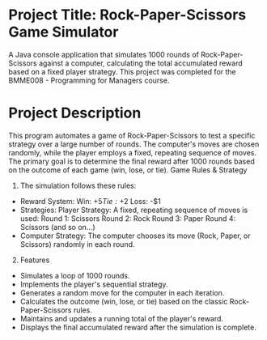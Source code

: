 # Project Title: Rock-Paper-Scissors Game Simulator
A Java console application that simulates 1000 rounds of Rock-Paper-Scissors against a computer, calculating the total accumulated reward based on a fixed player strategy. This project was completed for the BMME008 - Programming for Managers course.

# Project Description
This program automates a game of Rock-Paper-Scissors to test a specific strategy over a large number of rounds. The computer's moves are chosen randomly, while the player employs a fixed, repeating sequence of moves. The primary goal is to determine the final reward after 1000 rounds based on the outcome of each game (win, lose, or tie).
Game Rules & Strategy
1. The simulation follows these rules:
- Reward System:
Win: +$5
Tie: +$2
Loss: -$1
- Strategies:
Player Strategy: A fixed, repeating sequence of moves is used:
Round 1: Scissors
Round 2: Rock
Round 3: Paper
Round 4: Scissors (and so on...)
- Computer Strategy: The computer chooses its move (Rock, Paper, or Scissors) randomly in each round.

2. Features
- Simulates a loop of 1000 rounds.
- Implements the player's sequential strategy.
- Generates a random move for the computer in each iteration.
- Calculates the outcome (win, lose, or tie) based on the classic Rock-Paper-Scissors rules.
- Maintains and updates a running total of the player's reward.
- Displays the final accumulated reward after the simulation is complete.
